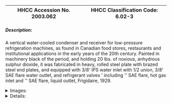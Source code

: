 | **HHCC Accession No. 2003.062** |**HHCC Classification Code:  6.02-3**|
| ----------- | ----------- |
##### Description:
A vertical water-cooled condenser and receiver for low-pressure refrigeration machines, as found in Canadian food stores, restaurants and institutional applications in the early years of the 20th century. Painted in machinery black of the period, and holding 20 lbs. of noxious, anhydrous sulphur dioxide, it was fabricated in heavy, rolled steel plate with brazed steel end plates, and equipped with 3/8' IPS water inlet with 1/2 union, 3/8' SAE flare water outlet, and refrigerant valves ' including '' SAE flare, hot gas inlet and '' SAE flare, liquid outlet, Frigidaire, 1929.


<details>
	<summary>Images:</summary>
<div class="gallery gallery-wrapper--full" contenteditable="false" data-is-empty="false" data-translation="Add images" data-columns="6">
<figure class="gallery__item"><a href="#DOMAIN_NAME#gallery/6.02-3.jpg" data-size="348x391"><img src="#DOMAIN_NAME#gallery/6.02-3-thumbnail.jpg" alt=""></a></figure>
</div>
</details>


<details>
	<summary>Details:</summary>

##### Group:
6.02 Refrigerating and Air Conditioning Condensers and Receivers - Commercial

##### Make:
Frigidaire

##### Manufacturer:
Frigidaire, Dayton Ohio

##### Model:


##### Serial No.:


##### Size:
6.5' dia x 18 'h

##### Weight:
40 lbs.

##### Circa:
1929

##### Rating:
Exhibit, education, and research quality, demonstrating the form and structure of early, vertical, steel plate, water cooled condenser and refrigerant receivers, as designed for noxious refrigerant, SO2, and used on small integral horsepower, commercial application, refrigeration machines in Canada early in the 20th century .

##### Patent Date/Number:


##### Provenance:
From York County (York Region) Ontario, once a rich agricultural hinterlands, attracting early settlement in the last years of the 18th century. Located on the north slopes of the Oak Ridges Moraine, within 20 miles of Toronto, the County would also attract early ex-urban development, to be come a wealthy market place for the emerging household and consumer technologies of the early and mid 20th century. 

This artifact was discovered in the 1950's in the used stock of T. H. Oliver, Refrigeration and Electric Sales and Service, Aurora, Ontario, an early worker in the field of agricultural, industrial and consumer technology.

##### Type and Design:


##### Construction:


##### Material:


##### Special Features:


##### Accessories:


##### Capacities:


##### Performance Characteristics:


##### Operation:


##### Control and Regulation:


##### Targeted Market Segment:


##### Consumer Acceptance:


##### Merchandising:


##### Market Price:


##### Technological Significance:
An example of the significant over design that characterised much of the engineering of early refrigeration machines, following the introduction of low-pressure refrigerants such as SO2. 

While the pressures were substantially lower than with ammonia refrigerants, manufactures, with little engineering data to draw on, still used similar high-pressure designed vestals. This practice would quickly change, however, to light rolled steel construction. Containing enough noxious SO2 to clear the house and the neighbourhood, the manufacturer, for now, wished to take no chances.

##### Industrial Significance:


##### Socio-economic Significance:


##### Socio-cultural Significance:


##### Donor:
G. Leslie Oliver, The T. H. Oliver HVACR Collection

##### HHCC Storage Location:


##### Tracking:


##### Bibliographic References:
Frigidaire Manual, SER405, products mfd. prior to 1937, P9 and 15, Chpt. 1-A

##### Notes:


##### Related Reports:

</details>
